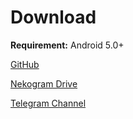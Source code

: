# Download

**Requirement:** Android 5.0+

[GitHub](https://github.com/tehcneko/nekogram-files/releases)

[Nekogram Drive](https://drive.nekogram.app)

[Telegram Channel](https://t.me/NekogramAPKs)